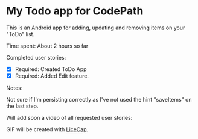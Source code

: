 # My Todo app for CodePath

This is an Android app for adding, updating and removing items on your "ToDo" list.

Time spent: About 2 hours so far

Completed user stories:

 * [x] Required: Created ToDo App
 * [x] Required: Added Edit feature.
 
Notes:

Not sure if I'm persisting correctly as I've not used the hint "saveItems" on the last step.

Will add soon a video of all requested user stories:

GIF will be created with [LiceCap](http://www.cockos.com/licecap/).
